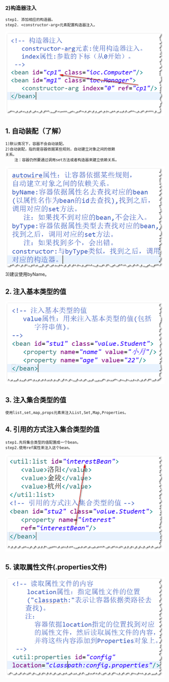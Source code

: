 ### 2)构造器注入
	step1. 添加相应的构造器。
	step2. <constructor-arg>元素配置构造器注入。
![](c1.png)

## 1. 自动装配（了解）
	1)默认情况下，容器不会自动装配。
	2)自动装配，指的是容器依据某些规则，自动建立对象之间的依赖
	关系。
		注：容器仍然要通过调用set方法或者构造器来建立依赖关系。
![](c2.png)
	3)建议使用byName。

## 2. 注入基本类型的值
![](c3.png)

## 3. 注入集合类型的值
	使用list,set,map,props元素来注入List,Set,Map,Properties。

## 4. 引用的方式注入集合类型的值
	step1.先将集合类型的值配置成一个bean。
	step2.使用ref属性来注入这个bean。
![](c4.png)

## 5. 读取属性文件(.properties文件)
![](c5.png)	


